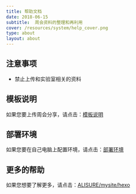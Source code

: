 ```yaml
---
title: 帮助文档
date: 2018-06-15
subtitle:  周会资料的整理和再利用
cover: /resources/system/help_cover.png
type: about
layout: about
---
```



## 注意事项

* 禁止上传和实验室相关的资料


## 模板说明

如果您要上传周会分享，请点击：[模板说明](/help/demo.html)


## 部署环境

如果您要在自己电脑上配置环境，请点击：[部署环境](/help/init.html)


## 更多的帮助

如果您想要了解更多，请点击：[ALISURE/mysite/hexo](https://github.com/ALISURE/mysite/blob/master/hexo.md)
